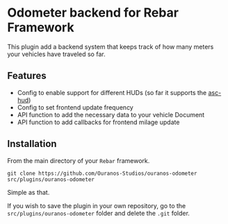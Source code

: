 # Odometer backend for Rebar Framework

This plugin add a backend system that keeps track of how many meters your vehicles have traveled so far.

## Features

-   Config to enable support for different HUDs (so far it supports the [asc-hud](https://github.com/ASCENDED-Team/asc-hud))
-   Config to set frontend update frequency
-   API function to add the necessary data to your vehicle Document
-   API function to add callbacks for frontend milage update

## Installation

From the main directory of your `Rebar` framework.

```
git clone https://github.com/Ouranos-Studios/ouranos-odometer src/plugins/ouranos-odometer
```

Simple as that.

If you wish to save the plugin in your own repository, go to the `src/plugins/ouranos-odometer` folder and delete the `.git` folder.

